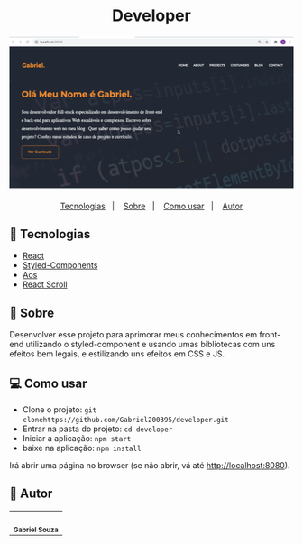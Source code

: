 <html>
   <body>
  <h1 align="center">Developer</h1>
<h4 align="center">
  <img src="./public/Images/porffolio.gif"/><br>
</h4>

<p align="center">
  <a href="#tecnologias">Tecnologias</a>&nbsp;&nbsp;&nbsp;|&nbsp;&nbsp;&nbsp;
  <a href="#page_facing_up-sobre">Sobre</a>&nbsp;&nbsp;&nbsp;|&nbsp;&nbsp;&nbsp;
  <a href="#-como-usar">Como usar</a>&nbsp;&nbsp;&nbsp;|&nbsp;&nbsp;&nbsp;
  <a href="#pencil-autor">Autor</a>
</p>


## :wrench: Tecnologias

<!--EXEMPLO:-->
- [React](https://pt-br.reactjs.org/)
- [Styled-Components](https://styled-components.com)
- [Aos](https://michalsnik.github.io/aos)
- [React Scroll](https://www.npmjs.com/package/react-scroll)

## :page_facing_up: Sobre


Desenvolver esse projeto para aprimorar meus conhecimentos em front-end utilizando
o styled-component e usando umas bibliotecas com uns efeitos bem legais, e estilizando uns efeitos
em CSS e JS.


## 💻 Como usar

- Clone o projeto: `git clonehttps://github.com/Gabriel200395/developer.git`
- Entrar na pasta do projeto: `cd developer`
- Iniciar a aplicação: `npm start`
- baixe na aplicação: `npm install`

Irá abrir uma página no browser (se não abrir, vá até [http://localhost:8080](http://localhost:8080/)).
## :pencil: Autor

<table>
  <tr>
    <td align="center"><a href="https://github.com/Gabriel200395"><img src="https://avatars2.githubusercontent.com/u/68435908?s=400&u=9cbee30d93471534b2bd12a6364edd45e618b923&v=4" width="100px;" alt=""/><br /><sub><b>Gabriel Souza</b></sub></a><br /></td>
  <tr>
</table>


